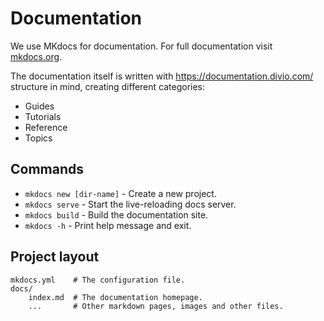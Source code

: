 # Documentation

We use MKdocs for documentation.
For full documentation visit [mkdocs.org](https://www.mkdocs.org).

The documentation itself is written with https://documentation.divio.com/ structure in mind,
creating different categories:
- Guides
- Tutorials
- Reference
- Topics

## Commands

* `mkdocs new [dir-name]` - Create a new project.
* `mkdocs serve` - Start the live-reloading docs server.
* `mkdocs build` - Build the documentation site.
* `mkdocs -h` - Print help message and exit.

## Project layout

    mkdocs.yml    # The configuration file.
    docs/
        index.md  # The documentation homepage.
        ...       # Other markdown pages, images and other files.
